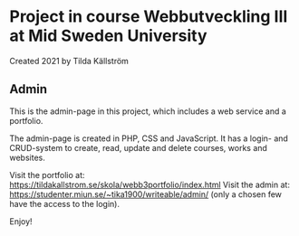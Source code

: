 # Project in course Webbutveckling III at Mid Sweden University
Created 2021 by Tilda Källström

##  Admin
This is the admin-page in this project, which includes a web service and a portfolio.

The admin-page is created in PHP, CSS and JavaScript. It has a login- and CRUD-system to create, read, update and delete courses, works and websites.

Visit the portfolio at: https://tildakallstrom.se/skola/webb3portfolio/index.html
Visit the admin at: https://studenter.miun.se/~tika1900/writeable/admin/ (only a chosen few have the access to the login).


Enjoy!